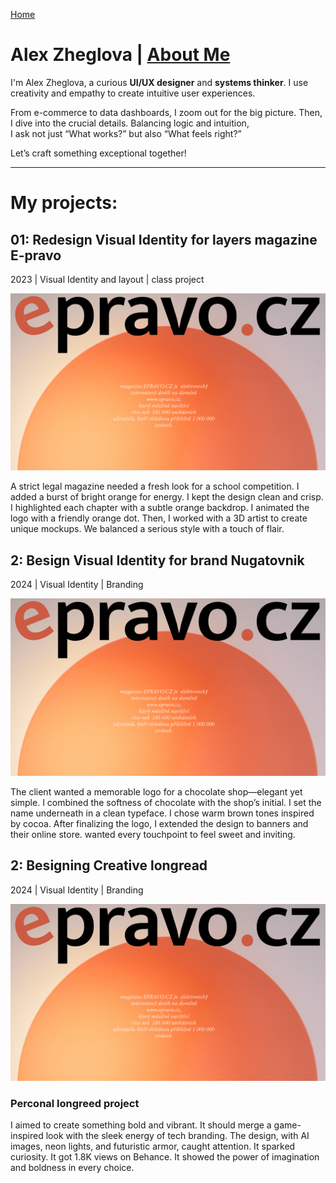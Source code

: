 [Home](../index.md)

# Alex Zheglova | [About Me](about.md)
I'm Alex Zheglova, a curious **UI/UX designer** and **systems thinker**. I use creativity and empathy to create intuitive user experiences.

From e-commerce to data dashboards, I zoom out for the big picture. Then, I dive into the crucial details. Balancing logic and intuition,  
I ask not just “What works?” but also “What feels right?”

Let’s craft something exceptional together!

---

# My projects:

## 01: Redesign Visual Identity for layers magazine E-pravo
2023 | Visual Identity and layout | class project

<img width="800" alt="Image 8" src="https://github.com/AlexandraKruk/english-for-designers/blob/main/02-first-impressions/assets.md/image%208.jpg">

A strict legal magazine needed a fresh look for a school competition. I added a burst of bright orange for energy. I kept the design clean and crisp. I highlighted each chapter with a subtle orange backdrop. I animated the logo with a friendly orange dot. Then, I worked with a 3D artist to create unique mockups. We balanced a serious style with a touch of flair.

## 2: Вesign Visual Identity for brand Nugatovnik
2024 | Visual Identity | Branding

<img width="800" alt="Image 8" src="https://github.com/AlexandraKruk/english-for-designers/blob/main/02-first-impressions/assets.md/image%208.jpg">

The client wanted a memorable logo for a chocolate shop—elegant yet simple. I combined the softness of chocolate with the shop’s initial. I set the name underneath in a clean typeface. I chose warm brown tones inspired by cocoa. After finalizing the logo, I extended the design to banners and their online store.  wanted every touchpoint to feel sweet and inviting.

## 2: Вesigning Creative longread 
2024 | Visual Identity | Branding

<img width="800" alt="Image 8" src="https://github.com/AlexandraKruk/english-for-designers/blob/main/02-first-impressions/assets.md/image%208.jpg">


### Perconal longreed project 
I aimed to create something bold and vibrant. It should merge a game-inspired look with the sleek energy of tech branding. The design, with AI images, neon lights, and futuristic armor, caught attention. It sparked curiosity. It got 1.8K views on Behance. It showed the power of imagination and boldness in every choice. 
